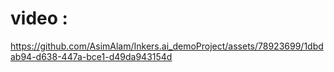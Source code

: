 # video :



https://github.com/AsimAlam/Inkers.ai_demoProject/assets/78923699/1dbdab94-d638-447a-bce1-d49da943154d

